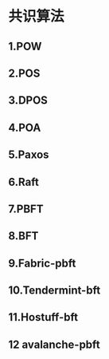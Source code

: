 # 共识算法

## 1.POW


## 2.POS


## 3.DPOS


## 4.POA


## 5.Paxos


## 6.Raft


## 7.PBFT


## 8.BFT


## 9.Fabric-pbft


## 10.Tendermint-bft



## 11.Hostuff-bft



## 12 avalanche-pbft








